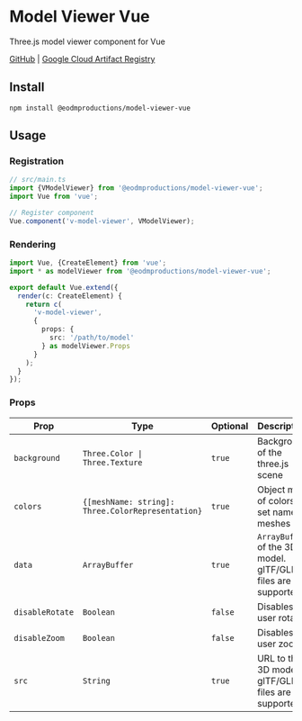 # Model Viewer Vue

Three.js model viewer component for Vue

[GitHub](https://github.com/eodmproductions/model-viewer-vue) |
[Google Cloud Artifact Registry](https://console.cloud.google.com/artifacts/npm/eodm-productions-website/us/eodmproductions-npm/@eodmproductions%2Fmodel-viewer-vue)

## Install

```shell
npm install @eodmproductions/model-viewer-vue
```

## Usage

### Registration

```ts
// src/main.ts
import {VModelViewer} from '@eodmproductions/model-viewer-vue';
import Vue from 'vue';

// Register component
Vue.component('v-model-viewer', VModelViewer);
```

### Rendering

```ts
import Vue, {CreateElement} from 'vue';
import * as modelViewer from '@eodmproductions/model-viewer-vue';

export default Vue.extend({
  render(c: CreateElement) {
    return c(
      'v-model-viewer',
      {
        props: {
          src: '/path/to/model'
        } as modelViewer.Props
      }
    );
  }
});
```

### Props

| Prop            | Type                                              | Optional | Description                                                 |
| --------------- | ------------------------------------------------- | -------- | ----------------------------------------------------------- |
| `background`    | `Three.Color \| Three.Texture`                    | `true`   | Background of the three.js scene                            |
| `colors`        | `{[meshName: string]: Three.ColorRepresentation}` | `true`   | Object map of colors to set named meshes                    |
| `data`          | `ArrayBuffer`                                     | `true`   | `ArrayBuffer` of the 3D model. glTF/GLB files are supported |
| `disableRotate` | `Boolean`                                         | `false`  | Disables user rotate                                        |
| `disableZoom`   | `Boolean`                                         | `false`  | Disables user zoom                                          |
| `src`           | `String`                                          | `true`   | URL to the 3D model. glTF/GLB files are supported           |
